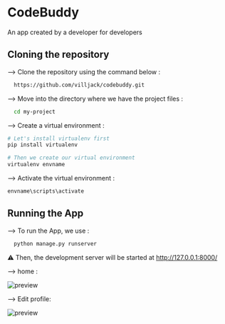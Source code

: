 
# CodeBuddy

An app created by a developer for developers


## Cloning the repository

--> Clone the repository using the command below :
```bash
  https://github.com/villjack/codebuddy.git

```


--> Move into the directory where we have the project files :
```bash
  cd my-project

```

--> Create a virtual environment :
```bash
# Let's install virtualenv first
pip install virtualenv

# Then we create our virtual environment
virtualenv envname

```

--> Activate the virtual environment :
```bash
envname\scripts\activate

```
## Running the App
--> To run the App, we use :
```bash
  python manage.py runserver

```
⚠ Then, the development server will be started at http://127.0.0.1:8000/

--> home :

![preview](https://drive.google.com/uc?export=view&id=1rjDJrHQrMsaaS0s9Z7zVcR18Pc1-iLpa)


--> Edit profile:

![preview](https://drive.google.com/uc?export=view&id=1OZ7AZxlXDJ9bMsmhkjnmmLzZ-0gl9Dpm)



